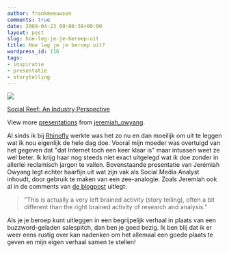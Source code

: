 ```yaml
---
author: frankmeeuwsen
comments: true
date: 2009-04-23 09:00:38+00:00
layout: post
slug: hoe-leg-je-je-beroep-uit
title: Hoe leg je je beroep uit?
wordpress_id: 116
tags:
- inspiratie
- presentatie
- storytelling
---
```


![](http://counters.gigya.com/wildfire/IMP/CXNID=2000002.0NXC/bT*xJmx*PTEyNDA*NzE1MTYwNDYmcHQ9MTI*MDQ3MTUxOTAwMCZwPTEwMTkxJmQ9Jmc9MiZ*PSZvPWRmNjNiMTY1ZGU1NTRhMTI5ZTZhOWVjOWVjNmNkMzU4Jm9mPTA=.gif)

[Social Reef: An Industry Perspective](http://www.slideshare.net/jeremiah_owyang/social-reef-an-industry-perspective?type=presentation)

View more [presentations](http://www.slideshare.net/) from [jeremiah_owyang](http://www.slideshare.net/jeremiah_owyang).



Al sinds ik bij [Rhinofly](http://www.rhinofly.nl) werkte was het zo nu en dan moeilijk om uit te leggen wat ik nou eigenlijk de hele dag doe. Vooral mijn moeder was overtuigd van het gegeven dat "dat Internet toch een keer klaar is" maar intussen weet ze wel beter. Ik krijg haar nog steeds niet exact uitgelegd wat ik doe zonder in allerlei reclamisch jargon te vallen. Bovenstaande presentatie van Jeremiah Owyang legt echter haarfijn uit wat zijn vak als Social Media Analyst inhoudt, door gebruik te maken van een zee-analogie. Zoals Jeremiah ook al in de comments van [de blogpost](http://www.web-strategist.com/blog/2009/04/21/social-media-marketing-storyboard-2-the-social-reef-and-industry-perspective/) uitlegt:


<blockquote>"This is actually a very left brained activity (story telling), often a bit different than the right brained activity of research and analysis."</blockquote>


Als je je beroep kunt uitleggen in een begrijpelijk verhaal in plaats van een buzzword-geladen salespitch, dan ben je goed bezig. Ik ben blij dat ik er weer eens rustig over kan nadenken om het allemaal een goede plaats te geven en mijn eigen verhaal samen te stellen!
